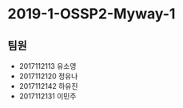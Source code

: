 ﻿2019-1-OSSP2-Myway-1
====================

팀원
-----
- 2017112113 유소영
- 2017112120 정유나  
- 2017112142 하유진
- 2017112131 이민주
